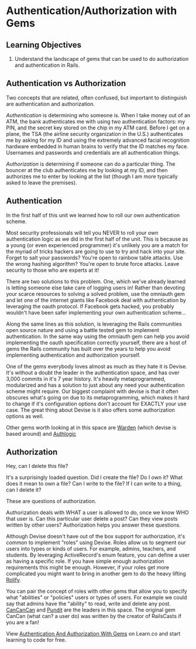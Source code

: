 # Authentication/Authorization with Gems

## Learning Objectives

  1. Understand the landscape of gems that can be used to do authorization and authentication in Rails.

## Authentication vs Authorization

Two concepts that are related, often confused, but important to distinguish are authentication and authorization.

*Authentication* is determining who someone is. When I take money out of an ATM, the bank authenticates me with using two authentication factors: my PIN, and the secret key stored on the chip in my ATM card. Before I get on a plane, the TSA (the airline security organization in the U.S.) authenticates me by asking for my ID and using the extremely advanced facial recognition hardware embedded in human brains to verify that the ID matches my face. Usernames and passwords and credentials are all authentication things.

*Authorization* is determining if someone can do a particular thing. The bouncer at the club authenticates me by looking at my ID, and then authorizes me to enter by looking at the list (though I am more typically asked to leave the premises).

## Authentication

In the first half of this unit we learned how to roll our own authentication scheme.

Most security professionals will tell you NEVER to roll your own authentication logic as we did in the first half of the unit.  This is because as a young (or even experienced programmer) it's unlikely you are a match for the myriad of tricks hackers are going to use to try and hack into your site.  Forget to salt your passwords?  You're open to rainbow table attacks.  Use the wrong hashing algorithm?  You're open to brute force attacks.  Leave security to those who are experts at it!

There are two solutions to this problem.  One, which we've already learned is letting someone else take care of logging users in!  Rather than devoting your scarce resources to solving a solved problem, use the omniauth gem and let one of the internet giants like Facebook deal with authentication by leveraging the oauth protocol.  If Facebook gets hacked, you probably wouldn't have been safer implementing your own authentication scheme...

Along the same lines as this solution, is leveraging the Rails communities open source nature and using a battle tested gem to implement authentication.  In the same way using the omniauth gem can help you avoid implementing the oauth specification correctly yourself, there are a host of gems the Rails community has built over the years to help you avoid implementing authentication and authorization yourself.

One of the gems everybody loves almost as much as they hate it is Devise.  It's without a doubt the leader in the authentication space, and has over 3,000 commits in it's 7 year history.  It's heavily metaprogrammed, modularized and has a solution to just about any need your authentication scheme might require.  Our biggest complaint with devise is that it often obscures what's going on due to its metaprogramming, which makes it hard to change if it's configuration options don't account for EXACTLY your use case.  The great thing about Devise is it also offers some authorization options as well.

Other gems worth looking at in this space are [Warden](https://github.com/hassox/warden) (which devise is based around) and [Authlogic](https://github.com/binarylogic/authlogic)

## Authorization

Hey, can I delete this file?

It's a surprisingly loaded question. Did I create the file? Do I own it? What does it mean to own a file? Can I write to the file? If I can write to a thing, can I delete it?

These are questions of authorization.

Authorization deals with WHAT a user is allowed to do, once we know WHO that user is.  Can this particular user delete a post?  Can they view posts written by other users?  Authorization helps you answer these questions.

Although Devise doesn't have out of the box support for authorization, it's common to implement "roles" using Devise.  Roles allow us to segment our users into types or kinds of users.  For example, admins, teachers, and students.  By leveraging ActiveRecord's enum feature, you can define a user as having a specific role.  If you have simple enough authorization requirements this might be enough.  However, if your roles get more complicated you might want to bring in another gem to do the heavy lifting [Rolify](https://github.com/RolifyCommunity/rolify).

You can pair the concept of roles with other gems that allow you to specify what "abilities" or "policies" users or types of users.  For example we could say that admins have the "ability" to read, write and delete any post.
[CanCanCan](https://github.com/CanCanCommunity/cancancan) and [Pundit](https://github.com/elabs/pundit) are the leaders in this space.  The original gem CanCan (what can? a user do) was written by the creator of RailsCasts if you are a fan!
<p data-visibility='hidden'>View <a href='https://learn.co/lessons/authentication_and_authorization_with_gems'>Authentication And Authorization With Gems</a> on Learn.co and start learning to code for free.</p>
